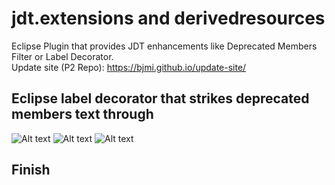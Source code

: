 # jdt.extensions and derivedresources
Eclipse Plugin that provides JDT enhancements like Deprecated Members Filter or Label Decorator.  
Update site (P2 Repo): https://bjmi.github.io/update-site/

## Eclipse label decorator that strikes deprecated members text through
![Alt text](../gh-pages/images/dep_members_decorator1.png?raw=true)
![Alt text](../gh-pages/images/dep_members_decorator2.png?raw=true)
![Alt text](../gh-pages/images/dep_members_decorator3.png?raw=true)
## Finish

